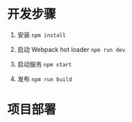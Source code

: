 # 开发步骤


1. 安装 ```npm install```

2. 启动 Webpack hot loader ```npm run dev```

3. 启动服务 ```npm start```

4. 发布 ```npm run build```

# 项目部署

